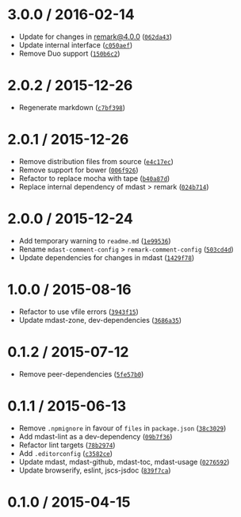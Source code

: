 <!--remark setext-->

<!--lint disable no-multiple-toplevel-headings-->

3.0.0 / 2016-02-14
==================

*   Update for changes in remark@4.0.0 ([`062da43`](https://github.com/wooorm/remark-comment-config/commit/062da43))
*   Update internal interface ([`c050aef`](https://github.com/wooorm/remark-comment-config/commit/c050aef))
*   Remove Duo support ([`150b6c2`](https://github.com/wooorm/remark-comment-config/commit/150b6c2))

2.0.2 / 2015-12-26
==================

*   Regenerate markdown ([`c7bf398`](https://github.com/wooorm/remark-comment-config/commit/c7bf398))

2.0.1 / 2015-12-26
==================

*   Remove distribution files from source ([`e4c17ec`](https://github.com/wooorm/remark-comment-config/commit/e4c17ec))
*   Remove support for bower ([`006f926`](https://github.com/wooorm/remark-comment-config/commit/006f926))
*   Refactor to replace mocha with tape ([`b40a87d`](https://github.com/wooorm/remark-comment-config/commit/b40a87d))
*   Replace internal dependency of mdast > remark ([`024b714`](https://github.com/wooorm/remark-comment-config/commit/024b714))

2.0.0 / 2015-12-24
==================

*   Add temporary warning to `readme.md` ([`1e99536`](https://github.com/wooorm/remark-comment-config/commit/1e99536))
*   Rename `mdast-comment-config` > `remark-comment-config` ([`503cd4d`](https://github.com/wooorm/remark-comment-config/commit/503cd4d))
*   Update dependencies for changes in mdast ([`1429f78`](https://github.com/wooorm/remark-comment-config/commit/1429f78))

1.0.0 / 2015-08-16
==================

*   Refactor to use vfile errors ([`3943f15`](https://github.com/wooorm/remark-comment-config/commit/3943f15))
*   Update mdast-zone, dev-dependencies ([`3686a35`](https://github.com/wooorm/remark-comment-config/commit/3686a35))

0.1.2 / 2015-07-12
==================

*   Remove peer-dependencies ([`5fe57b0`](https://github.com/wooorm/remark-comment-config/commit/5fe57b0))

0.1.1 / 2015-06-13
==================

*   Remove `.npmignore` in favour of `files` in `package.json` ([`38c3029`](https://github.com/wooorm/remark-comment-config/commit/38c3029))
*   Add mdast-lint as a dev-dependency ([`09b7f36`](https://github.com/wooorm/remark-comment-config/commit/09b7f36))
*   Refactor lint targets ([`78b2974`](https://github.com/wooorm/remark-comment-config/commit/78b2974))
*   Add `.editorconfig` ([`c3582ce`](https://github.com/wooorm/remark-comment-config/commit/c3582ce))
*   Update mdast, mdast-github, mdast-toc, mdast-usage ([`0276592`](https://github.com/wooorm/remark-comment-config/commit/0276592))
*   Update browserify, eslint, jscs-jsdoc ([`839f7ca`](https://github.com/wooorm/remark-comment-config/commit/839f7ca))

0.1.0 / 2015-04-15
==================
